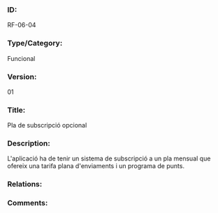 ### ID:

RF-06-04

### Type/Category:

Funcional

### Version:

01

### Title:

Pla de subscripció opcional

### Description:

L'aplicació ha de tenir un sistema de subscripció a un pla mensual que ofereix una tarifa plana d'enviaments i un programa de punts.

### Relations:

### Comments:
